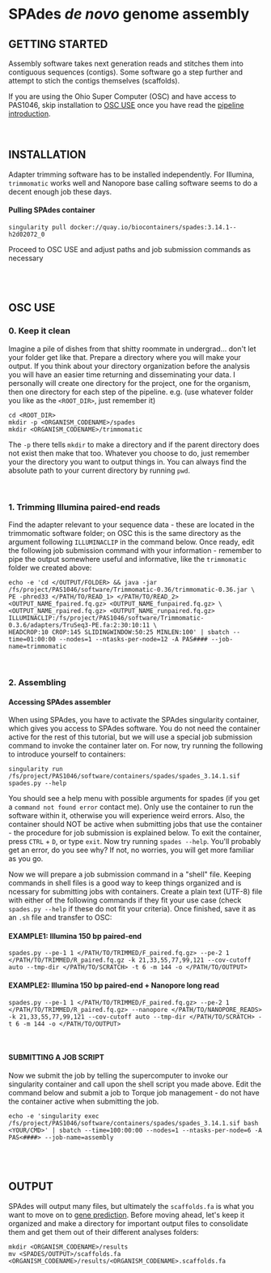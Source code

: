 # SPAdes *de novo* genome assembly

## GETTING STARTED 
Assembly software takes next generation reads and stitches them into contiguous sequences (contigs). Some software go a step further and attempt to stich the contigs themselves (scaffolds).

If you are using the Ohio Super Computer (OSC) and have access to PAS1046, skip installation to [OSC USE](https://gitlab.com/xonq/tutorials/-/blob/master/assembly.md#osc-use) once you have read the [pipeline introduction](https://gitlab.com/xonq/tutorials/-/blob/master/annotationPipeline.md#getting-started).

<br />

## INSTALLATION
Adapter trimming software has to be installed independently. For Illumina, `trimmomatic` works well and Nanopore base calling software seems to do a decent enough job these days.

#### Pulling SPAdes container
```
singularity pull docker://quay.io/biocontainers/spades:3.14.1--h2d02072_0
```

Proceed to OSC USE and adjust paths and job submission commands as necessary

<br /><br />

## OSC USE
### 0. Keep it clean
Imagine a pile of dishes from that shitty roommate in undergrad... don't let your folder get like that. Prepare a directory where you will make your output. If you think about your directory organization before the analysis you will have an easier time returning and disseminating your data. I personally will create one directory for the project, one for the organism, then one directory for each step of the pipeline. e.g. (use whatever folder you like as the `<ROOT_DIR>`, just remember it)
```
cd <ROOT_DIR>
mkdir -p <ORGANISM_CODENAME>/spades
mkdir <ORGANISM_CODENAME>/trimmomatic
```
The `-p` there tells `mkdir` to make a directory and if the parent directory does not exist then make that too. Whatever you choose to do, just remember your the directory you want to output things in. You can always find the absolute path to your current directory by running `pwd`.

<br />

### 1. Trimming Illumina paired-end reads
Find the adapter relevant to your sequence data - these are located in the trimmomatic software folder; on OSC this is the same directory as the argument following `ILLUMINACLIP` in the command below. Once ready, edit the following job submission command with your information - remember to pipe the output somewhere useful and informative, like the `trimmomatic` folder we created above:
```
echo -e 'cd </OUTPUT/FOLDER> && java -jar /fs/project/PAS1046/software/Trimmomatic-0.36/trimmomatic-0.36.jar \
PE -phred33 </PATH/TO/READ_1> </PATH/TO/READ_2> <OUTPUT_NAME_fpaired.fq.gz> <OUTPUT_NAME_funpaired.fq.gz> \
<OUTPUT_NAME_rpaired.fq.gz> <OUTPUT_NAME_runpaired.fq.gz> ILLUMINACLIP:/fs/project/PAS1046/software/Trimmomatic-0.3.6/adapters/TruSeq3-PE.fa:2:30:10:11 \
HEADCROP:10 CROP:145 SLIDINGWINDOW:50:25 MINLEN:100' | sbatch --time=01:00:00 --nodes=1 --ntasks-per-node=12 -A PAS#### --job-name=trimmomatic
```

<br />

### 2. Assembling
#### Accessing SPAdes assembler
When using SPAdes, you have to activate the SPAdes singularity container, which gives you access to SPAdes software. You do not need the container active for the rest of this tutorial, but we will use a special job submission command to invoke the container later on. For now, try running the following to introduce yourself to containers: 
```
singularity run /fs/project/PAS1046/software/containers/spades/spades_3.14.1.sif
spades.py --help
```

You should see a help menu with possible arguments for spades (if you get a `command not found error` contact me). Only use the container to run the software within it, otherwise you will experience weird errors. Also, the container should NOT be active when submitting jobs that use the container - the procedure for job submission is explained below. To exit the container, press `CTRL` + `D`, or type `exit`. Now try running `spades --help`. You'll probably get an error, do you see why? If not, no worries, you will get more familiar as you go.

Now we will prepare a job submission command in a "shell" file. Keeping commands in shell files is a good way to keep things organized and is ncessary for submitting jobs with containers. Create a plain text (UTF-8) file with either of the following commands if they fit your use case (check `spades.py --help` if these do not fit your criteria). Once finished, save it as an `.sh` file and transfer to OSC:

#### EXAMPLE1: Illumina 150 bp paired-end

```
spades.py --pe-1 1 </PATH/TO/TRIMMED/F_paired.fq.gz> --pe-2 1 </PATH/TO/TRIMMED/R_paired.fq.gz -k 21,33,55,77,99,121 --cov-cutoff auto --tmp-dir </PATH/TO/SCRATCH> -t 6 -m 144 -o </PATH/TO/OUTPUT>
```

#### EXAMPLE2: Illumina 150 bp paired-end + Nanopore long read

```
spades.py --pe-1 1 </PATH/TO/TRIMMED/F_paired.fq.gz> --pe-2 1 </PATH/TO/TRIMMED/R_paired.fq.gz> --nanopore </PATH/TO/NANOPORE_READS> -k 21,33,55,77,99,121 --cov-cutoff auto --tmp-dir </PATH/TO/SCRATCH> -t 6 -m 144 -o </PATH/TO/OUTPUT>
```

<br />

#### SUBMITTING A JOB SCRIPT
Now we submit the job by telling the supercomputer to invoke our singularity container and call upon the shell script you made above. Edit the command below and submit a job to Torque job management - do not have the container active when submitting the job.
```
echo -e 'singularity exec /fs/project/PAS1046/software/containers/spades/spades_3.14.1.sif bash <YOUR/CMD>' | sbatch --time=100:00:00 --nodes=1 --ntasks-per-node=6 -A PAS<####> --job-name=assembly
```

<br /><br />

## OUTPUT
SPAdes will output many files, but ultimately the `scaffolds.fa` is what you want to move on to [gene prediction](https://gitlab.com/xonq/tutorials/-/blob/master/funannotate.md#3.-predict-genes). Before moving ahead, let's keep it organized and make a directory for important output files to consolidate them and get them out of their different analyses folders:

```
mkdir <ORGANISM_CODENAME>/results
mv <SPADES/OUTPUT>/scaffolds.fa <ORGANISM_CODENAME>/results/<ORGANISM_CODENAME>.scaffolds.fa
```
